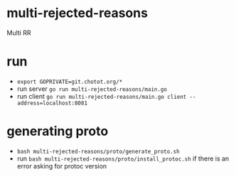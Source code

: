 # multi-rejected-reasons

Multi RR

# run
- `export GOPRIVATE=git.chotot.org/*`
- run server `go run multi-rejected-reasons/main.go`
- run client `go run multi-rejected-reasons/main.go client --address=localhost:8081`

# generating proto
- `bash multi-rejected-reasons/proto/generate_proto.sh`
- run `bash multi-rejected-reasons/proto/install_protoc.sh` if there is an error asking for protoc version
